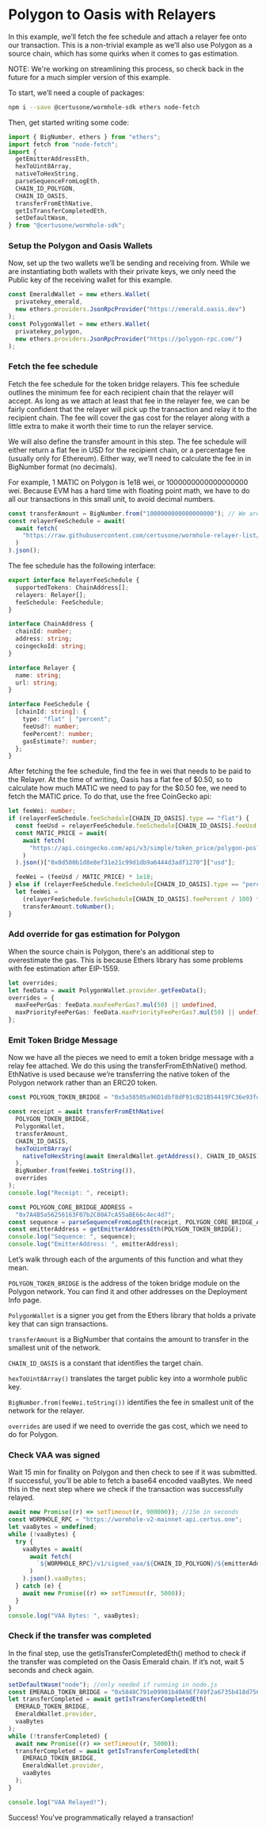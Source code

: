 # Polygon to Oasis with Relayers

In this example, we’ll fetch the fee schedule and attach a relayer fee onto our transaction. This is a non-trivial example as we’ll also use Polygon as a source chain, which has some quirks when it comes to gas estimation.

NOTE: We're working on streamlining this process, so check back in the future for a much simpler version of this example.

To start, we’ll need a couple of packages:

```bash
npm i --save @certusone/wormhole-sdk ethers node-fetch
```

Then, get started writing some code:

```ts
import { BigNumber, ethers } from "ethers";
import fetch from "node-fetch";
import {
  getEmitterAddressEth,
  hexToUint8Array,
  nativeToHexString,
  parseSequenceFromLogEth,
  CHAIN_ID_POLYGON,
  CHAIN_ID_OASIS,
  transferFromEthNative,
  getIsTransferCompletedEth,
  setDefaultWasm,
} from "@certusone/wormhole-sdk";
```

### Setup the Polygon and Oasis Wallets

Now, set up the two wallets we’ll be sending and receiving from. While we are instantiating both wallets with their private keys, we only need the Public key of the receiving wallet for this example.

```ts
const EmeraldWallet = new ethers.Wallet(
  privatekey_emerald,
  new ethers.providers.JsonRpcProvider("https://emerald.oasis.dev")
);
const PolygonWallet = new ethers.Wallet(
  privatekey_polygon,
  new ethers.providers.JsonRpcProvider("https://polygon-rpc.com/")
);
```

### Fetch the fee schedule

Fetch the fee schedule for the token bridge relayers. This fee schedule outlines the minimum fee for each recipient chain that the relayer will accept. As long as we attach at least that fee in the relayer fee, we can be fairly confident that the relayer will pick up the transaction and relay it to the recipient chain. The fee will cover the gas cost for the relayer along with a little extra to make it worth their time to run the relayer service.

We will also define the transfer amount in this step. The fee schedule will either return a flat fee in USD for the recipient chain, or a percentage fee (usually only for Ethereum). Either way, we’ll need to calculate the fee in in BigNumber format (no decimals).

For example, 1 MATIC on Polygon is 1e18 wei, or 1000000000000000000 wei. Because EVM has a hard time with floating point math, we have to do all our transactions in this small unit, to avoid decimal numbers.

```ts
const transferAmount = BigNumber.from("1000000000000000000"); // We are sending 1 MATIC over the wall to Oasis
const relayerFeeSchedule = await(
  await fetch(
    "https://raw.githubusercontent.com/certusone/wormhole-relayer-list/main/relayer.json"
  )
).json();
```

The fee schedule has the following interface:

```ts
export interface RelayerFeeSchedule {
  supportedTokens: ChainAddress[];
  relayers: Relayer[];
  feeSchedule: FeeSchedule;
}

interface ChainAddress {
  chainId: number;
  address: string;
  coingeckoId: string;
}

interface Relayer {
  name: string;
  url: string;
}

interface FeeSchedule {
  [chainId: string]: {
    type: "flat" | "percent";
    feeUsd?: number;
    feePercent?: number;
    gasEstimate?: number;
  };
}
```

After fetching the fee schedule, find the fee in wei that needs to be paid to the Relayer. At the time of writing, Oasis has a flat fee of $0.50, so to calculate how much MATIC we need to pay for the $0.50 fee, we need to fetch the MATIC price. To do that, use the free CoinGecko api:

```ts
let feeWei: number;
if (relayerFeeSchedule.feeSchedule[CHAIN_ID_OASIS].type == "flat") {
  const feeUsd = relayerFeeSchedule.feeSchedule[CHAIN_ID_OASIS].feeUsd;
  const MATIC_PRICE = await(
    await fetch(
      "https://api.coingecko.com/api/v3/simple/token_price/polygon-pos?contract_addresses=0x0d500b1d8e8ef31e21c99d1db9a6444d3adf1270&vs_currencies=usd"
    )
  ).json()["0x0d500b1d8e8ef31e21c99d1db9a6444d3adf1270"]["usd"];

  feeWei = (feeUsd / MATIC_PRICE) * 1e18;
} else if (relayerFeeSchedule.feeSchedule[CHAIN_ID_OASIS].type == "percent") {
  let feeWei =
    (relayerFeeSchedule.feeSchedule[CHAIN_ID_OASIS].feePercent / 100) *
    transferAmount.toNumber();
}
```

### Add override for gas estimation for Polygon

When the source chain is Polygon, there's an additional step to overestimate the gas. This is because Ethers library has some problems with fee estimation after EIP-1559.

```ts
let overrides;
let feeData = await PolygonWallet.provider.getFeeData();
overrides = {
  maxFeePerGas: feeData.maxFeePerGas?.mul(50) || undefined,
  maxPriorityFeePerGas: feeData.maxPriorityFeePerGas?.mul(50) || undefined,
};
```

### Emit Token Bridge Message

Now we have all the pieces we need to emit a token bridge message with a relay fee attached. We do this using the transferFromEthNative() method. EthNative is used because we’re transferring the native token of the Polygon network rather than an ERC20 token.

```ts
const POLYGON_TOKEN_BRIDGE = "0x5a58505a96D1dbf8dF91cB21B54419FC36e93fdE";

const receipt = await transferFromEthNative(
  POLYGON_TOKEN_BRIDGE,
  PolygonWallet,
  transferAmount,
  CHAIN_ID_OASIS,
  hexToUint8Array(
    nativeToHexString(await EmeraldWallet.getAddress(), CHAIN_ID_OASIS) || ""
  ),
  BigNumber.from(feeWei.toString()),
  overrides
);
console.log("Receipt: ", receipt);

const POLYGON_CORE_BRIDGE_ADDRESS =
  "0x7A4B5a56256163F07b2C80A7cA55aBE66c4ec4d7";
const sequence = parseSequenceFromLogEth(receipt, POLYGON_CORE_BRIDGE_ADDRESS);
const emitterAddress = getEmitterAddressEth(POLYGON_TOKEN_BRIDGE);
console.log("Sequence: ", sequence);
console.log("EmitterAddress: ", emitterAddress);
```

Let’s walk through each of the arguments of this function and what they mean.

`POLYGON_TOKEN_BRIDGE` is the address of the token bridge module on the Polygon network. You can find it and other addresses on the Deployment Info page.

`PolygonWallet` is a signer you get from the Ethers library that holds a private key that can sign transactions.

`transferAmount` is a BigNumber that contains the amount to transfer in the smallest unit of the network.

`CHAIN_ID_OASIS` is a constant that identifies the target chain.

`hexToUint8Array()` translates the target public key into a wormhole public key.

`BigNumber.from(feeWei.toString())` identifies the fee in smallest unit of the network for the relayer.

`overrides` are used if we need to override the gas cost, which we need to do for Polygon.

### Check VAA was signed

Wait 15 min for finality on Polygon and then check to see if it was submitted. If successful, you’ll be able to fetch a base64 encoded vaaBytes. We need this in the next step where we check if the transaction was successfully relayed.

```ts
await new Promise((r) => setTimeout(r, 900000)); //15m in seconds
const WORMHOLE_RPC = "https://wormhole-v2-mainnet-api.certus.one";
let vaaBytes = undefined;
while (!vaaBytes) {
  try {
    vaaBytes = await(
      await fetch(
        `${WORMHOLE_RPC}/v1/signed_vaa/${CHAIN_ID_POLYGON}/${emitterAddress}/${sequence}`
      )
    ).json().vaaBytes;
  } catch (e) {
    await new Promise((r) => setTimeout(r, 5000));
  }
}
console.log("VAA Bytes: ", vaaBytes);
```

### Check if the transfer was completed

In the final step, use the getIsTransferCompletedEth() method to check if the transfer was completed on the Oasis Emerald chain. If it’s not, wait 5 seconds and check again.

```ts
setDefaultWasm("node"); //only needed if running in node.js
const EMERALD_TOKEN_BRIDGE = "0x5848C791e09901b40A9Ef749f2a6735b418d7564";
let transferCompleted = await getIsTransferCompletedEth(
  EMERALD_TOKEN_BRIDGE,
  EmeraldWallet.provider,
  vaaBytes
);
while (!transferCompleted) {
  await new Promise((r) => setTimeout(r, 5000));
  transferCompleted = await getIsTransferCompletedEth(
    EMERALD_TOKEN_BRIDGE,
    EmeraldWallet.provider,
    vaaBytes
  );
}

console.log("VAA Relayed!");
```

Success! You've programmatically relayed a transaction!
